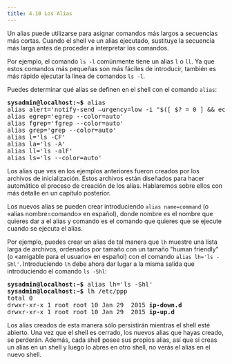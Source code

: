 ```yaml
---
title: 4.10 Los Alias
---
```


Un alias puede utilizarse para asignar comandos más largos a secuencias más cortas. Cuando el shell ve un alias ejecutado, sustituye la secuencia más larga antes de proceder a interpretar los comandos.

Por ejemplo, el comando `ls -l` comúnmente tiene un alias `l` o `ll`. Ya que estos comandos más pequeñas son más fáciles de introducir, también es más rápido ejecutar la línea de comandos `ls -l`.

Puedes determinar qué alias se definen en el shell con el comando `alias`:

<pre class="content_terminal"><strong><span class="ansi-green">sysadmin@localhost</span>:<span class="ansi-blue">~</span>$</strong> alias   
alias alert='notify-send —urgency=low -i "$([ $? = 0 ] && echo terminal || echo error)" "$(history|tail -n1|sed -e '\''s/^\s*[0-9]\+\s*//;s/[;&|]\s*alert$//'\'')"'                                      
alias egrep='egrep --color=auto'                                   
alias fgrep='fgrep --color=auto'                                    
alias grep='grep --color=auto'                                      
alias l='ls -CF'                                                   
alias la='ls -A'                                                   
alias ll='ls -alF'                                                 
alias ls='ls --color=auto'</pre>

Los alias que ves en los ejemplos anteriores fueron creados por los archivos de inicialización. Estos archivos están diseñados para hacer automático el proceso de creación de los alias. Hablaremos sobre ellos con más detalle en un capítulo posterior.

Los nuevos alias se pueden crear introduciendo `alias name=command` (o «alias nombre=comando» en español), donde nombre es el nombre que quieres dar a el alias y comando es el comando que quieres que se ejecute cuando se ejecuta el alias.

Por ejemplo, puedes crear un alias de tal manera que `lh` muestre una lista larga de archivos, ordenados por tamaño con un tamaño "human friendly" (o «amigable para el usuario» en español) con el comando `alias lh='ls -Shl'`. Introduciendo `lh` debe ahora dar lugar a la misma salida que introduciendo el comando `ls -Shl`:

<pre class="content_terminal"><strong><span class="ansi-green">sysadmin@localhost</span>:<span class="ansi-blue">~</span>$</strong> alias lh='ls -Shl'                                  
<strong><span class="ansi-green">sysadmin@localhost</span>:<span class="ansi-blue">~</span>$</strong> lh /etc/ppp                                      
total 0                                                             
drwxr-xr-x 1 root root 10 Jan 29  2015 <strong><span class="ansi-blue">ip-down.d</span></strong>        
drwxr-xr-x 1 root root 10 Jan 29  2015 <strong><span class="ansi-blue">ip-up.d</span></strong> 
</pre>

Los alias creados de esta manera sólo persistirán mientras el shell esté abierto. Una vez que el shell es cerrado, los nuevos alias que hayas creado, se perderán. Además, cada shell posee sus propios alias, así que si creas un alias en un shell y luego lo abres en otro shell, no verás el alias en el nuevo shell.
